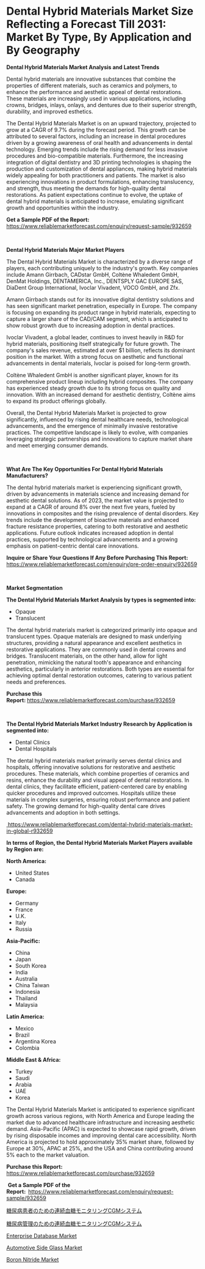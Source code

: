 <p><h1>Dental Hybrid Materials Market Size Reflecting a Forecast Till 2031: Market By Type, By Application and By Geography</h1></p><p><strong>Dental Hybrid Materials Market Analysis and Latest Trends</strong></p>
<p><p>Dental hybrid materials are innovative substances that combine the properties of different materials, such as ceramics and polymers, to enhance the performance and aesthetic appeal of dental restorations. These materials are increasingly used in various applications, including crowns, bridges, inlays, onlays, and dentures due to their superior strength, durability, and improved esthetics.</p><p>The Dental Hybrid Materials Market is on an upward trajectory, projected to grow at a CAGR of 9.7% during the forecast period. This growth can be attributed to several factors, including an increase in dental procedures driven by a growing awareness of oral health and advancements in dental technology. Emerging trends include the rising demand for less invasive procedures and bio-compatible materials. Furthermore, the increasing integration of digital dentistry and 3D printing technologies is shaping the production and customization of dental appliances, making hybrid materials widely appealing for both practitioners and patients. The market is also experiencing innovations in product formulations, enhancing translucency, and strength, thus meeting the demands for high-quality dental restorations. As patient expectations continue to evolve, the uptake of dental hybrid materials is anticipated to increase, emulating significant growth and opportunities within the industry.</p></p>
<p><strong>Get a Sample PDF of the Report:&nbsp;</strong> <a href="https://www.reliablemarketforecast.com/enquiry/request-sample/932659">https://www.reliablemarketforecast.com/enquiry/request-sample/932659</a></p>
<p>&nbsp;</p>
<p><strong>Dental Hybrid Materials Major Market Players</strong></p>
<p><p>The Dental Hybrid Materials Market is characterized by a diverse range of players, each contributing uniquely to the industry's growth. Key companies include Amann Girrbach, CADstar GmbH, Coltène Whaledent GmbH, DenMat Holdings, DENTAMERICA, Inc., DENTSPLY GAC EUROPE SAS, DiaDent Group International, Ivoclar Vivadent, VOCO GmbH, and Zfx.</p><p>Amann Girrbach stands out for its innovative digital dentistry solutions and has seen significant market penetration, especially in Europe. The company is focusing on expanding its product range in hybrid materials, expecting to capture a larger share of the CAD/CAM segment, which is anticipated to show robust growth due to increasing adoption in dental practices.</p><p>Ivoclar Vivadent, a global leader, continues to invest heavily in R&D for hybrid materials, positioning itself strategically for future growth. The company's sales revenue, estimated at over $1 billion, reflects its dominant position in the market. With a strong focus on aesthetic and functional advancements in dental materials, Ivoclar is poised for long-term growth.</p><p>Coltène Whaledent GmbH is another significant player, known for its comprehensive product lineup including hybrid composites. The company has experienced steady growth due to its strong focus on quality and innovation. With an increased demand for aesthetic dentistry, Coltène aims to expand its product offerings globally.</p><p>Overall, the Dental Hybrid Materials Market is projected to grow significantly, influenced by rising dental healthcare needs, technological advancements, and the emergence of minimally invasive restorative practices. The competitive landscape is likely to evolve, with companies leveraging strategic partnerships and innovations to capture market share and meet emerging consumer demands.</p></p>
<p>&nbsp;</p>
<p><strong>What Are The Key Opportunities For Dental Hybrid Materials Manufacturers?</strong></p>
<p><p>The dental hybrid materials market is experiencing significant growth, driven by advancements in materials science and increasing demand for aesthetic dental solutions. As of 2023, the market value is projected to expand at a CAGR of around 8% over the next five years, fueled by innovations in composites and the rising prevalence of dental disorders. Key trends include the development of bioactive materials and enhanced fracture resistance properties, catering to both restorative and aesthetic applications. Future outlook indicates increased adoption in dental practices, supported by technological advancements and a growing emphasis on patient-centric dental care innovations.</p></p>
<p><strong>Inquire or Share Your Questions If Any Before Purchasing This Report:</strong> <a href="https://www.reliablemarketforecast.com/enquiry/pre-order-enquiry/932659">https://www.reliablemarketforecast.com/enquiry/pre-order-enquiry/932659</a></p>
<p>&nbsp;</p>
<p><strong>Market Segmentation</strong></p>
<p><strong>The Dental Hybrid Materials Market Analysis by types is segmented into:</strong></p>
<p><ul><li>Opaque</li><li>Translucent</li></ul></p>
<p><p>The dental hybrid materials market is categorized primarily into opaque and translucent types. Opaque materials are designed to mask underlying structures, providing a natural appearance and excellent aesthetics in restorative applications. They are commonly used in dental crowns and bridges. Translucent materials, on the other hand, allow for light penetration, mimicking the natural tooth's appearance and enhancing aesthetics, particularly in anterior restorations. Both types are essential for achieving optimal dental restoration outcomes, catering to various patient needs and preferences.</p></p>
<p><strong>Purchase this Report:&nbsp;</strong><a href="https://www.reliablemarketforecast.com/purchase/932659">https://www.reliablemarketforecast.com/purchase/932659</a></p>
<p>&nbsp;</p>
<p><strong>The Dental Hybrid Materials Market Industry Research by Application is segmented into:</strong></p>
<p><ul><li>Dental Clinics</li><li>Dental Hospitals</li></ul></p>
<p><p>The dental hybrid materials market primarily serves dental clinics and hospitals, offering innovative solutions for restorative and aesthetic procedures. These materials, which combine properties of ceramics and resins, enhance the durability and visual appeal of dental restorations. In dental clinics, they facilitate efficient, patient-centered care by enabling quicker procedures and improved outcomes. Hospitals utilize these materials in complex surgeries, ensuring robust performance and patient safety. The growing demand for high-quality dental care drives advancements and adoption in both settings.</p></p>
<p><a href="https://www.reliablemarketforecast.com/dental-hybrid-materials-market-in-global-r932659">&nbsp;https://www.reliablemarketforecast.com/dental-hybrid-materials-market-in-global-r932659</a></p>
<p><strong>In terms of Region, the Dental Hybrid Materials Market Players available by Region are:</strong></p>
<p>
    <p> <strong> North America: </strong>
        <ul>
            <li>United States</li>
            <li>Canada</li>
        </ul>
        </p> 
    <p> <strong> Europe: </strong>
        <ul>
            <li>Germany</li>
            <li>France</li>
            <li>U.K.</li>
            <li>Italy</li>
            <li>Russia</li>
        </ul>
        </p> 
    <p> <strong> Asia-Pacific: </strong>
        <ul>
            <li>China</li>
            <li>Japan</li>
            <li>South Korea</li>
            <li>India</li>
            <li>Australia</li>
            <li>China Taiwan</li>
            <li>Indonesia</li>
            <li>Thailand</li>
            <li>Malaysia</li>
        </ul>
        </p> 
    <p> <strong> Latin America: </strong>
        <ul>
            <li>Mexico</li>
            <li>Brazil</li>
            <li>Argentina Korea</li>
            <li>Colombia</li>
        </ul>
        </p> 
    <p> <strong> Middle East & Africa: </strong>
        <ul>
            <li>Turkey</li>
            <li>Saudi</li>
            <li>Arabia</li>
            <li>UAE</li>
            <li>Korea</li>
        </ul>
    </p>
    </p>
<p><p>The Dental Hybrid Materials Market is anticipated to experience significant growth across various regions, with North America and Europe leading the market due to advanced healthcare infrastructure and increasing aesthetic demand. Asia-Pacific (APAC) is expected to showcase rapid growth, driven by rising disposable incomes and improving dental care accessibility. North America is projected to hold approximately 35% market share, followed by Europe at 30%, APAC at 25%, and the USA and China contributing around 5% each to the market valuation.</p></p>
<p><strong>Purchase this Report: </strong><a href="https://www.reliablemarketforecast.com/purchase/932659">https://www.reliablemarketforecast.com/purchase/932659</a></p>
<p>&nbsp;<strong>Get a Sample PDF of the Report:&nbsp;&nbsp;</strong><a href="https://www.reliablemarketforecast.com/enquiry/request-sample/932659">https://www.reliablemarketforecast.com/enquiry/request-sample/932659</a></p>
<p><strong></strong></p>
<p><p><a href="https://medium.com/@napierswinnyfg/continuous-glucose-monitoring-cgm-systems-for-diabetics-market-%E3%81%AF-%E3%82%B3%E3%82%B9%E3%83%88%E7%AE%A1%E7%90%86%E3%81%A8%E5%8A%B9%E7%8E%87%E5%90%91%E4%B8%8A%E3%82%92%E5%84%AA%E5%85%88%E3%81%97%E3%81%BE%E3%81%99-9e5b645eb31d">糖尿病患者のための連続血糖モニタリングCGMシステム</a></p><p><a href="https://medium.com/@napierswinnyfg/continuous-glucose-monitoring-cgm-system-for-diabetes-management-market-%E3%81%AF-%E3%82%B3%E3%82%B9%E3%83%88%E7%AE%A1%E7%90%86%E3%81%A8%E5%8A%B9%E7%8E%87%E5%90%91%E4%B8%8A%E3%82%92%E5%84%AA%E5%85%88%E3%81%97%E3%81%BE%E3%81%99-c78c706a8b8a">糖尿病管理のための連続血糖モニタリングCGMシステム</a></p><p><a href="https://www.linkedin.com/pulse/enterprise-database-market-size-growth-trends-industry-o9qdc?trackingId=k9AI0au5QYyI2CwJGVrS1g%3D%3D">Enterprise Database Market</a></p><p><a href="https://issuu.com/reportprime-2/docs/automotive-side-glass-market-size-2_f67c3fbff59ab0">Automotive Side Glass Market</a></p><p><a href="https://www.linkedin.com/pulse/global-perspectives-boron-nitride-market-trends-challenges-lnwyf?trackingId=LsMWPZlAQ52cYXPPahwTsw%3D%3D">Boron Nitride Market</a></p></p>